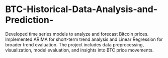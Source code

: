 # BTC-Historical-Data-Analysis-and-Prediction-
Developed time series models to analyze and forecast Bitcoin prices. Implemented ARIMA for short-term trend analysis and Linear Regression for broader trend evaluation. The project includes data preprocessing, visualization, model evaluation, and insights into BTC price movements.
